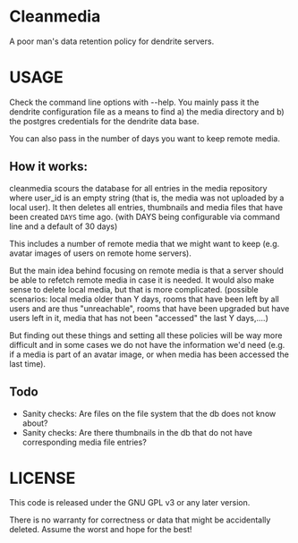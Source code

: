 Cleanmedia
==========

A poor man's data retention policy for dendrite servers.

USAGE
=====

Check the command line options with --help. You mainly pass it the dendrite
configuration file as a means to find a) the media directory and b) the postgres
credentials for the dendrite data base.

You can also pass in the number of days you want to keep remote media.

How it works:
-------------

cleanmedia scours the database for all entries in the media repository
where user_id is an empty string (that is, the media was not uploaded
by a local user). It then deletes all entries, thumbnails and media
files that have been created `DAYS` time ago. (with DAYS being
configurable via command line and a default of 30 days)

This includes a number of remote media that we might want to keep
(e.g. avatar images of users on remote home servers).

But the main idea behind focusing on remote media is that a server
should be able to refetch remote media in case it is needed. It would
also make sense to delete local media, but that is more
complicated. (possible scenarios: local media older than Y days, rooms
that have been left by all users and are thus "unreachable", rooms that
have been upgraded but have users left in it, media that has not been "accessed" the last Y days,....)

But finding out these things and setting all these policies will be
way more difficult and in some cases we do not have the information
we'd need (e.g. if a media is part of an avatar image, or when media
has been accessed the last time).

Todo
----

- Sanity checks: Are files on the file system that the db does not
  know about?
- Sanity checks: Are there thumbnails in the db that do not have
  corresponding media file entries?

LICENSE
=======

This code is released under the GNU GPL v3 or any later version.

There is no warranty for correctness or data that might be
accidentally deleted. Assume the worst and hope for the best!